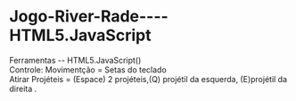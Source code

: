# Jogo-River-Rade----HTML5.JavaScript
Ferramentas -- HTML5.JavaScript()<br> 
Controle: Movimentção = Setas do teclado <br> 
          Atirar Projéteis = (Espace) 2 projéteis,(Q) projétil da esquerda, (E)projétil da direita .
